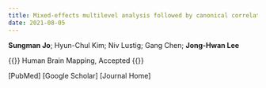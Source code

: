 ```yaml
---
title: Mixed-effects multilevel analysis followed by canonical correlation analysis is an effective fMRI tool for the investigation of idiosyncrasies
date: 2021-08-05
---
```


**Sungman Jo**; Hyun-Chul Kim; Niv Lustig; Gang Chen; **Jong-Hwan Lee**

{{<format bright-green>}}
Human Brain Mapping, Accepted
{{</format>}}

[PubMed] <!-- (https://pubmed.ncbi.nlm.nih.gov/34048901/) / -->
[Google Scholar] <!-- (https://scholar.google.com/scholar?hl=en&as_sdt=0%2C5&q=Predictors+of+real-time+fMRI+neurofeedback+performance+and+improvement+%E2%80%93+A+machine+learning+mega-analysis&btnG=) / -->
[Journal Home] <!-- (https://www.sciencedirect.com/science/article/pii/S1053811921004845)] -->
